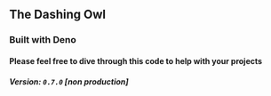 ## The Dashing Owl

### Built with Deno

#### Please feel free to dive through this code to help with your projects

##### Version: `0.7.0` [non production]
